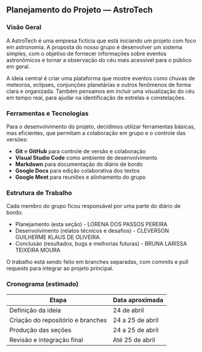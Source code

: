 ## Planejamento do Projeto — AstroTech

### Visão Geral

A AstroTech é uma empresa fictícia que está iniciando um projeto com foco em astronomia. A proposta do nosso grupo é desenvolver um sistema simples, com o objetivo de fornecer informações sobre eventos astronômicos e tornar a observação do céu mais acessível para o público em geral.

A ideia central é criar uma plataforma que mostre eventos como chuvas de meteoros, eclipses, conjunções planetárias e outros fenômenos de forma clara e organizada. Também pensamos em incluir uma visualização do céu em tempo real, para ajudar na identificação de estrelas e constelações.

### Ferramentas e Tecnologias

Para o desenvolvimento do projeto, decidimos utilizar ferramentas básicas, mas eficientes, que permitam a colaboração em grupo e o controle das versões:

- **Git** e **GitHub** para controle de versão e colaboração
- **Visual Studio Code** como ambiente de desenvolvimento
- **Markdown** para documentação do diário de bordo
- **Google Docs** para edição colaborativa dos textos
- **Google Meet** para reuniões e alinhamento do grupo

### Estrutura de Trabalho

Cada membro do grupo ficou responsável por uma parte do diário de bordo:

- Planejamento (esta seção) - LORENA DOS PASSOS PEREIRA
- Desenvolvimento (relatos técnicos e desafios) - CLEVERSON GUILHERME KLAUS DE OLIVEIRA.
- Conclusão (resultados, bugs e melhorias futuras) - BRUNA LARISSA TEIXEIRA MOURA

O trabalho está sendo feito em branches separadas, com commits e pull requests para integrar ao projeto principal.

### Cronograma (estimado)

| Etapa                             | Data aproximada         |
|-----------------------------------|-------------------------|
| Definição da ideia                | 24 de abril             |
| Criação do repositório e branches | 24 a 25 de abril        |
| Produção das seções               | 24 a 25 de abril        |
| Revisão e integração final        | Até 25 de abril         |

